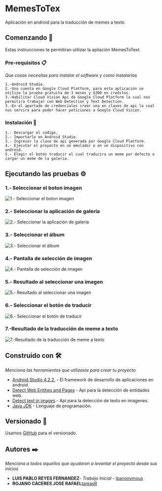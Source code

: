 # MemesToTex

Aplicación en android para la traducción de memes a texto.

## Comenzando 🚀

Estas instrucciones te permitiran utilizar la apliación MemesToText.


### Pre-requisitos 📋

_Que cosas necesitas para instalar el software y como instalarlas_

```
1.-Android Studio.
2.-Una cuenta en Google Cloud Platform, para esta aplicación se utilizo la prueba gratuita de 3 meses y $300 en creditos.
3.-Habilitar Cloud Vision Api de Google Cloud Platform la cual nos permitira trabajar con Web Detection y Text Detection.
3.-En el apartado de credenciales crear una en claves de api la cual nos servira para poder hacer peticiones a Google Cloud Vision.
```

### Instalación 🔧

```
1.- Descargar el codigo.
2.- Importarlo en Android Studio.
3.- Ingresar la clave de api generada por Google Cloud Platform.
4.- Ejecutar el proyecto en un emulador o en un dispositivo con android.
5.- Elegir el botón traducir el cual traducira un meme por defecto o cargar un meme de la galeria.
```

## Ejecutando las pruebas ⚙️
### 1.- Seleccionar el boton imagen
![1.- Seleccionar el boton imagen](https://github.com/lpanonymous/MemesToText/blob/master/app/src/main/res/drawable-v24/p1.jpg)
### 2.- Seleccionar la aplicación de galería
![2.- Seleccionar la aplicación de galería](https://github.com/lpanonymous/MemesToText/blob/master/app/src/main/res/drawable-v24/p2.jpg)
### 3.- Seleccionar el álbum
![3.- Seleccionar el álbum](https://github.com/lpanonymous/MemesToText/blob/master/app/src/main/res/drawable-v24/p3.jpg)
### 4.- Pantalla de selección de imagen
![4.- Pantalla de selección de imagen](https://github.com/lpanonymous/MemesToText/blob/master/app/src/main/res/drawable-v24/p4.jpg)
### 5.- Resultado al seleccionar una imagen
![5.- Resultado al seleccionar una imagen](https://github.com/lpanonymous/MemesToText/blob/master/app/src/main/res/drawable-v24/p5.jpg)
### 6.- Seleccionar el botón de traducir
![6.- Seleccionar el botón de traducir](https://github.com/lpanonymous/MemesToText/blob/master/app/src/main/res/drawable-v24/p6.jpg)
### 7.-Resultado  de la traducción de meme a texto
![7.-Resultado  de la traducción de meme a texto](https://github.com/lpanonymous/MemesToText/blob/master/app/src/main/res/drawable-v24/p7.jpg)
   
## Construido con 🛠️

_Menciona las herramientas que utilizaste para crear tu proyecto_

* [Android Studio 4.2.2.](https://developer.android.com/studio?gclid=Cj0KCQjwl_SHBhCQARIsAFIFRVWpwox_C6VG-NnXjp799eB3xNH1vbw-mYk5TNIdorW12anRMysbbmAaAh_kEALw_wcB&gclsrc=aw.ds#downloads) - El framework de desarrollo de aplicaciones en android.
* [Detect Web Entities and Pages](https://cloud.google.com/vision/docs/detecting-web) - Api para la detección de entidades web.
* [Detect text in images](https://cloud.google.com/vision/docs/ocr) - Api para la detección de texto en imagenes.
* [Java JDK](https://www.oracle.com/java/technologies/javase/javase-jdk8-downloads.html) - Lenguaje de programación.

## Versionado 📌

Usamos [GitHub](https://github.com/lpanonymous/MemesToText.git) para el versionado.

## Autores ✒️

_Menciona a todos aquellos que ayudaron a levantar el proyecto desde sus inicios_

* **LUIS PABLO REYES FERNANDEZ**- *Trabajo Inicial* - [lpanonymous](https://github.com/lpanonymous/MemesToText.git)
* **ROJANO CÁCERES JOSE RAFAEL**[tareasR](https://github.com/tareasR)
